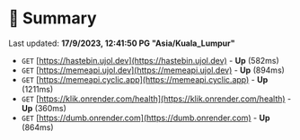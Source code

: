 # 📖 Summary
Last updated: **17/9/2023, 12:41:50 PG "Asia/Kuala_Lumpur"**

- `GET` [https://hastebin.ujol.dev](https://hastebin.ujol.dev) - **Up** (582ms)
- `GET` [https://memeapi.ujol.dev](https://memeapi.ujol.dev) - **Up** (894ms)
- `GET` [https://memeapi.cyclic.app](https://memeapi.cyclic.app) - **Up** (1211ms)
- `GET` [https://klik.onrender.com/health](https://klik.onrender.com/health) - **Up** (360ms)
- `GET` [https://dumb.onrender.com](https://dumb.onrender.com) - **Up** (864ms)
